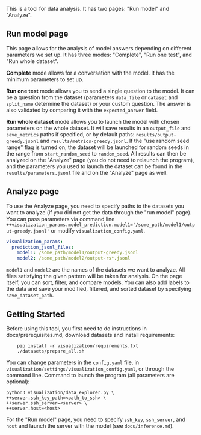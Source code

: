 This is a tool for data analysis. It has two pages: "Run model" and "Analyze".
## Run model page
This page allows for the analysis of model answers depending on different parameters we set up. It has three modes: "Complete", "Run one test", and "Run whole dataset".

**Complete** mode allows for a conversation with the model. It has the minimum parameters to set up.

**Run one test** mode allows you to send a single question to the model. It can be a question from the dataset (parameters `data_file` or `dataset` and `split_name` determine the dataset) or your custom question. The answer is also validated by comparing it with the `expected_answer` field.

**Run whole dataset** mode allows you to launch the model with chosen parameters on the whole dataset. It will save results in an `output_file` and `save_metrics` paths if specified, or by default paths: `results/output-greedy.jsonl` and `results/metrics-greedy.jsonl`. If the "use random seed range" flag is turned on, the dataset will be launched for random seeds in the range from `start_random_seed` to `random_seed`. All results can then be analyzed on the "Analyze" page (you do not need to relaunch the program), and the parameters you used to launch the dataset can be found in the `results/parameters.jsonl` file and on the "Analyze" page as well.

## Analyze page
To use the Analyze page, you need to specify paths to the datasets you want to analyze (if you did not get the data through the "run model" page). You can pass parameters via command line  `++visualization_params.model_prediction.model1='/some_path/model1/output-greedy.jsonl'` or modify `visualization_config.yaml`.
```yaml
visualization_params:
  prediction_jsonl_files:
    model1: /some_path/model1/output-greedy.jsonl
    model2: /some_path/model2/output-rs*.jsonl
```
`model1` and `model2` are the names of the datasets we want to analyze. All files satisfying the given pattern will be taken for analysis.
On the page itself, you can sort, filter, and compare models. You can also add labels to the data and save your modified, filtered, and sorted dataset by specifying `save_dataset_path`.

## Getting Started
Before using this tool, you first need to do instructions in docs/prerequisites.md, download datasets and install requirements:
```
    pip install -r visualization/requirements.txt
    ./datasets/prepare_all.sh
```

You can change parameters in the `config.yaml` file, in `visualization/settings/visualization_config.yaml`, or through the command line.
Command to launch the program (all parameters are optional):
```
python3 visualization/data_explorer.py \
++server.ssh_key_path=<path_to_ssh> \
++server.ssh_server=<server> \
++server.host=<host>
```
For the "Run model" page, you need to specify `ssh_key`, `ssh_server`, and `host` and launch the server with the model (see `docs/inference.md`).
